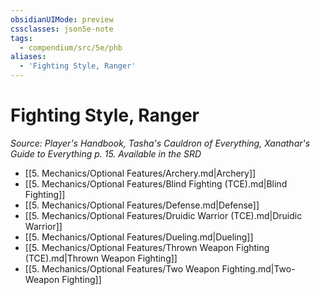 ```yaml
---
obsidianUIMode: preview
cssclasses: json5e-note
tags:
  - compendium/src/5e/phb
aliases:
  - 'Fighting Style, Ranger'
---
```

# Fighting Style, Ranger
*Source: Player's Handbook, Tasha's Cauldron of Everything, Xanathar's Guide to Everything p. 15. Available in the <span title='Systems Reference Document (5.2)'>SRD</span>* 

- [[5. Mechanics/Optional Features/Archery.md\|Archery]]
- [[5. Mechanics/Optional Features/Blind Fighting (TCE).md\|Blind Fighting]]
- [[5. Mechanics/Optional Features/Defense.md\|Defense]]
- [[5. Mechanics/Optional Features/Druidic Warrior (TCE).md\|Druidic Warrior]]
- [[5. Mechanics/Optional Features/Dueling.md\|Dueling]]
- [[5. Mechanics/Optional Features/Thrown Weapon Fighting (TCE).md\|Thrown Weapon Fighting]]
- [[5. Mechanics/Optional Features/Two Weapon Fighting.md\|Two-Weapon Fighting]]
